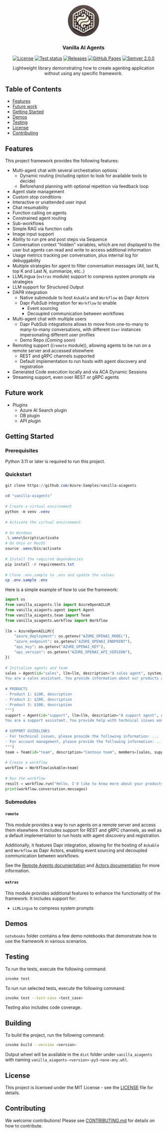 <div align="center">
  <img src="logo.png" alt="Vanilla Agents Logo" width="100" />

  <h3 align="center">Vanilla AI Agents</h3>

<a href="https://github.com/azure-samples/vanilla-aiagents/main/LICENSE.md"><img src="https://img.shields.io/github/license/Azure-Samples/vanilla-aiagents" alt="License" /></a>
<a href="https://github.com/Azure-Samples/vanilla-aiagents/actions/workflows/pytest.yml"><img src="https://github.com/Azure-Samples/vanilla-aiagents/actions/workflows/pytest.yml/badge.svg" alt="Test status" /></a>
<a href="https://github.com/Azure-Samples/vanilla-aiagents/releases"><img src="https://img.shields.io/github/v/release/Azure-Samples/vanilla-aiagents" alt="Releases" /></a>
<a href="https://Azure-Samples.github.io/vanilla-aiagents/"><img src="https://img.shields.io/badge/GitHub%20Pages-Online-success" alt="GitHub Pages" /></a>
<a href="https://semver.org/"><img src="https://img.shields.io/badge/semver-2.0.0-blue" alt="Semver 2.0.0" /></a>

  <p>Lightweight library demonstrating how to create agenting application without using any specific framework.</p>
</div>

## Table of Contents

- [Features](#features)
- [Future work](#future-work)
- [Getting Started](#getting-started)
- [Demos](#demos)
- [Testing](#testing)
- [License](#license)
- [Contributing](#contributing)

## Features

This project framework provides the following features:

- Multi-agent chat with several orchestration options
  - Dynamic routing (including option to look for available tools to decide)
  - Beforehand planning with optional repetition via feedback loop
- Agent state management
- Custom stop conditions
- Interactive or unattended user input
- Chat resumability
- Function calling on agents
- Constrained agent routing
- Sub-workflows
- Simple RAG via function calls
- Image input support
- Ability to run pre and post steps via Sequence
- Conversation context "hidden" variables, which are not displayed to the user but agents can read and write to access additional information
- Usage metrics tracking per conversation, plus internal log for debuggability
- Multiple strategies for agent to filter conversation messages (All, last N, top K and Last N, summarize, etc..)
- LLMLingua (`extras` module) support to compress system prompts via strategies
- LLM support for Structured Output
- DAPR integration
  - Native submodule to host `Askable` and `Workflow` as Dapr Actors
  - Dapr _PubSub_ integration for `Workflow` to enable
    - Event sourcing
    - Decoupled communication between workflows
- Multi-agent chat with multiple users
  - Dapr PubSub integrations allows to move from one-to-many to many-to-many conversations, with different `User` instances impersonating different user profiles
  - Demo Repo (_Coming soon_)
- Remoting support ((`remote` module)), allowing agents to be run on a remote server and accessed elsewhere
  - REST and gRPC channels supported
  - Default implementation to run hosts with agent discovery and registration
- Generated Code execution locally and via ACA Dynamic Sessions
- Streaming support, even over REST or gRPC agents

## Future work

- Plugins
  - Azure AI Search plugin
  - DB plugin
  - API plugin

## Getting Started

### Prerequisites

Python 3.11 or later is required to run this project.

### Quickstart

```powershell
git clone https://github.com/Azure-Samples/vanilla-aiagents

cd "vanilla-aiagents"

# Create a virtual environment
python -m venv .venv

# Activate the virtual environment

# On Windows
.\.venv\Scripts\activate
# On Unix or MacOS
source .venv/bin/activate

# Install the required dependencies
pip install -r requirements.txt

# Clone .env.sample to .env and update the values
cp .env.sample .env
```

Here is a simple example of how to use the framework:

```python
import os
from vanilla_aiagents.llm import AzureOpenAILLM
from vanilla_aiagents.agent import Agent
from vanilla_aiagents.team import Team
from vanilla_aiagents.workflow import Workflow

llm = AzureOpenAILLM({
    "azure_deployment": os.getenv("AZURE_OPENAI_MODEL"),
    "azure_endpoint": os.getenv("AZURE_OPENAI_ENDPOINT"),
    "api_key": os.getenv("AZURE_OPENAI_KEY"),
    "api_version": os.getenv("AZURE_OPENAI_API_VERSION"),
})

# Initialize agents and team
sales = Agent(id="sales", llm=llm, description="A sales agent", system_message="""
You are a sales assistant. You provide information about our products and services.

# PRODUCTS
- Product 1: $100, description
- Product 2: $200, description
- Product 3: $300, description
""")
support = Agent(id="support", llm=llm, description="A support agent", system_message="""
You are a support assistant. You provide help with technical issues and account management.

# SUPPORT GUIDELINES
- For technical issues, please provide the following information: ...
- For account management, please provide the following information: ...
""")
team = Team(id="team", description="Contoso team", members=[sales, support], llm=llm)

# Create a workflow
workflow = Workflow(askable=team)

# Run the workflow
result = workflow.run("Hello, I'd like to know more about your products.")
print(workflow.conversation.messages)
```

### Submodules

#### `remote`

This module provides a way to run agents on a remote server and access them elsewhere. It includes support for REST and gRPC channels, as well as a default implementation to run hosts with agent discovery and registration.

Additionally, it features Dapr integration, allowing for the hosting of `Askable` and `Workflow` as Dapr Actors, enabling event sourcing and decoupled communication between workflows.

See the [Remote Agents documentation](docs/remote.md) and [Actors documentation](docs/actors.md) for more information.

#### `extras`

This module provides additional features to enhance the functionality of the framework. It includes support for:

- `LLMLingua` to compress system prompts

## Demos

`notebooks` folder contains a few demo notebooks that demonstrate how to use the framework in various scenarios.

## Testing

To run the tests, execute the following command:

```bash
invoke test
```

To run run selected tests, execute the following command:

```bash
invoke test --test-case <test_case>
```

Testing also includes code coverage.

## Building

To build the project, run the following command:

```bash
invoke build --version <version>
```

Output wheel will be available in the `dist` folder under `vanilla_aiagents` with naming `vanilla_aiagents-<version>-py3-none-any.whl`.

## License

This project is licensed under the MIT License - see the [LICENSE](LICENSE) file for details.

## Contributing

We welcome contributions! Please see [CONTRIBUTING.md](CONTRIBUTING.md) for details on how to contribute.
